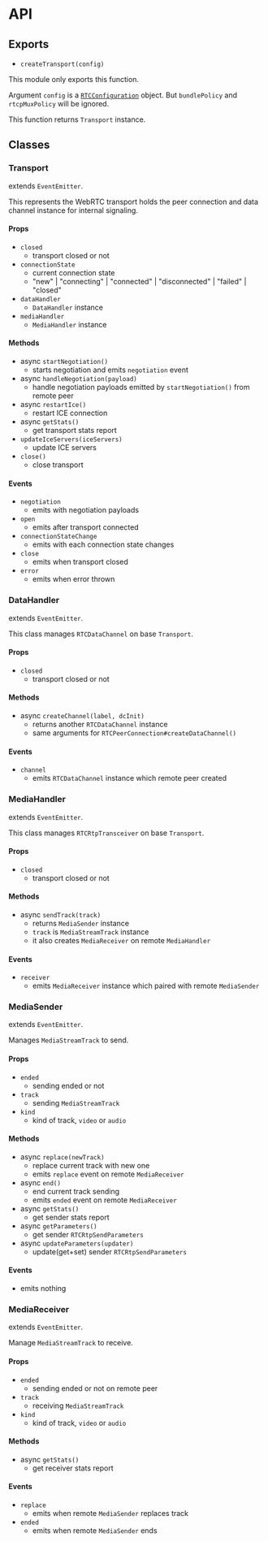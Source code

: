 # API

## Exports

- `createTransport(config)`

This module only exports this function.

Argument `config` is a [`RTCConfiguration`](https://w3c.github.io/webrtc-pc/#rtcconfiguration-dictionary) object.
But `bundlePolicy` and `rtcpMuxPolicy` will be ignored.

This function returns `Transport` instance.

## Classes
### Transport

extends `EventEmitter`.

This represents the WebRTC transport holds the peer connection and data channel instance for internal signaling.

#### Props

- `closed`
  - transport closed or not
- `connectionState`
  - current connection state
  - "new" | "connecting" | "connected" | "disconnected" | "failed" | "closed"
- `dataHandler`
  - `DataHandler` instance
- `mediaHandler`
  - `MediaHandler` instance

#### Methods

- async `startNegotiation()`
  - starts negotiation and emits `negotiation` event
- async `handleNegotiation(payload)`
  - handle negotiation payloads emitted by `startNegotiation()` from remote peer
- async `restartIce()`
  - restart ICE connection
- async `getStats()`
  - get transport stats report
- `updateIceServers(iceServers)`
  - update ICE servers
- `close()`
  - close transport

#### Events

- `negotiation`
  - emits with negotiation payloads
- `open`
  - emits after transport connected
- `connectionStateChange`
  - emits with each connection state changes
- `close`
  - emits when transport closed
- `error`
  - emits when error thrown


### DataHandler

extends `EventEmitter`.

This class manages `RTCDataChannel` on base `Transport`.

#### Props

- `closed`
  - transport closed or not

#### Methods

- async `createChannel(label, dcInit)`
  - returns another `RTCDataChannel` instance
  - same arguments for `RTCPeerConnection#createDataChannel()`

#### Events

- `channel`
  - emits `RTCDataChannel` instance which remote peer created

### MediaHandler

extends `EventEmitter`.

This class manages `RTCRtpTransceiver` on base `Transport`.

#### Props

- `closed`
  - transport closed or not

#### Methods

- async `sendTrack(track)`
  - returns `MediaSender` instance
  - `track` is `MediaStreamTrack` instance
  - it also creates `MediaReceiver` on remote `MediaHandler`

#### Events

- `receiver`
  - emits `MediaReceiver` instance which paired with remote `MediaSender`

### MediaSender

extends `EventEmitter`.

Manages `MediaStreamTrack` to send.

#### Props

- `ended`
  - sending ended or not
- `track`
  - sending `MediaStreamTrack`
- `kind`
  - kind of track, `video` or `audio`

#### Methods

- async `replace(newTrack)`
  - replace current track with new one
  - emits `replace` event on remote `MediaReceiver`
- async `end()`
  - end current track sending
  - emits `ended` event on remote `MediaReceiver`
- async `getStats()`
  - get sender stats report
- async `getParameters()`
  - get sender `RTCRtpSendParameters`
- async `updateParameters(updater)`
  - update(get+set) sender `RTCRtpSendParameters`

#### Events

- emits nothing

### MediaReceiver

extends `EventEmitter`.

Manage `MediaStreamTrack` to receive.

#### Props

- `ended`
  - sending ended or not on remote peer
- `track`
  - receiving `MediaStreamTrack`
- `kind`
  - kind of track, `video` or `audio`

#### Methods

- async `getStats()`
  - get receiver stats report

#### Events

- `replace`
  - emits when remote `MediaSender` replaces track
- `ended`
  - emits when remote `MediaSender` ends
